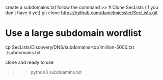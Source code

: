 create a subdomains.txt
follow the command >>  # Clone SecLists (if you don’t have it yet)
git clone https://github.com/danielmiessler/SecLists.git

# Use a large subdomain wordlist
cp SecLists/Discovery/DNS/subdomains-top1million-5000.txt ./subdomains.txt

clone and ready to use
>> python3 <py-file> <dns> subdoamins.txt
